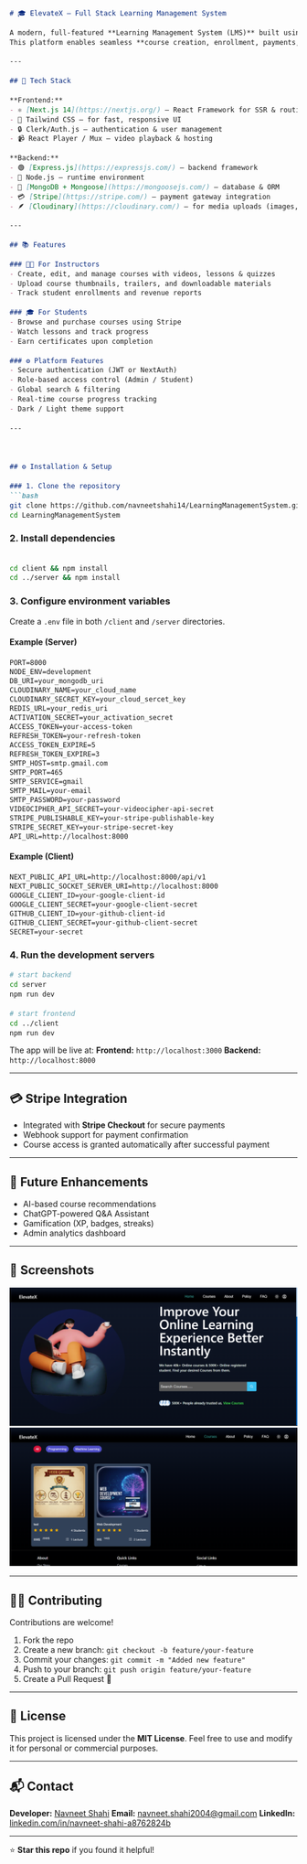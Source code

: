 ```markdown
# 🎓 ElevateX — Full Stack Learning Management System

A modern, full-featured **Learning Management System (LMS)** built using the **MERN + Next.js stack**, designed for both students and instructors.  
This platform enables seamless **course creation, enrollment, payments, progress tracking, and video streaming** — all powered by modern web technologies.

---

## 🚀 Tech Stack

**Frontend:**  
- ⚛️ [Next.js 14](https://nextjs.org/) — React Framework for SSR & routing  
- 🎨 Tailwind CSS — for fast, responsive UI  
- 🔒 Clerk/Auth.js — authentication & user management  
- 📹 React Player / Mux — video playback & hosting  

**Backend:**  
- 🟢 [Express.js](https://expressjs.com/) — backend framework  
- 🧠 Node.js — runtime environment  
- 🍃 [MongoDB + Mongoose](https://mongoosejs.com/) — database & ORM  
- 💳 [Stripe](https://stripe.com/) — payment gateway integration  
- 🪶 [Cloudinary](https://cloudinary.com/) — for media uploads (images, thumbnails)  

---

## 📚 Features

### 👩‍🏫 For Instructors
- Create, edit, and manage courses with videos, lessons & quizzes  
- Upload course thumbnails, trailers, and downloadable materials  
- Track student enrollments and revenue reports  

### 🎓 For Students
- Browse and purchase courses using Stripe  
- Watch lessons and track progress  
- Earn certificates upon completion  

### ⚙️ Platform Features
- Secure authentication (JWT or NextAuth)  
- Role-based access control (Admin / Student)  
- Global search & filtering  
- Real-time course progress tracking  
- Dark / Light theme support  

---



## ⚙️ Installation & Setup

### 1. Clone the repository
```bash
git clone https://github.com/navneetshahi14/LearningManagementSystem.git
cd LearningManagementSystem
````

### 2. Install dependencies

```bash

cd client && npm install
cd ../server && npm install
```

### 3. Configure environment variables

Create a `.env` file in both `/client` and `/server` directories.

#### Example (Server)

```env
PORT=8000
NODE_ENV=development
DB_URI=your_mongodb_uri
CLOUDINARY_NAME=your_cloud_name
CLOUDINARY_SECRET_KEY=your_cloud_sercet_key
REDIS_URL=your_redis_uri
ACTIVATION_SECRET=your_activation_secret
ACCESS_TOKEN=your-access-token
REFRESH_TOKEN=your-refresh-token
ACCESS_TOKEN_EXPIRE=5
REFRESH_TOKEN_EXPIRE=3
SMTP_HOST=smtp.gmail.com
SMTP_PORT=465
SMTP_SERVICE=gmail
SMTP_MAIL=your-email
SMTP_PASSWORD=your-password
VIDEOCIPHER_API_SECRET=your-videocipher-api-secret
STRIPE_PUBLISHABLE_KEY=your-stripe-publishable-key
STRIPE_SECRET_KEY=your-stripe-secret-key
API_URL=http://localhost:8000
```

#### Example (Client)

```env
NEXT_PUBLIC_API_URL=http://localhost:8000/api/v1
NEXT_PUBLIC_SOCKET_SERVER_URI=http://localhost:8000
GOOGLE_CLIENT_ID=your-google-client-id
GOOGLE_CLIENT_SECRET=your-google-client-secret
GITHUB_CLIENT_ID=your-github-client-id
GITHUB_CLIENT_SECRET=your-github-client-secret
SECRET=your-secret
```

### 4. Run the development servers

```bash
# start backend
cd server
npm run dev

# start frontend
cd ../client
npm run dev
```

The app will be live at:
**Frontend:** `http://localhost:3000`
**Backend:** `http://localhost:8000`

---

## 💳 Stripe Integration

* Integrated with **Stripe Checkout** for secure payments
* Webhook support for payment confirmation
* Course access is granted automatically after successful payment

---

## 🧠 Future Enhancements

* AI-based course recommendations
* ChatGPT-powered Q&A Assistant
* Gamification (XP, badges, streaks)
* Admin analytics dashboard

---

## 📸 Screenshots

![HomePage](/client/public/Github.png)
![CoursePage](/client/public/Github2.png)

---

## 🧑‍💻 Contributing

Contributions are welcome!

1. Fork the repo
2. Create a new branch: `git checkout -b feature/your-feature`
3. Commit your changes: `git commit -m "Added new feature"`
4. Push to your branch: `git push origin feature/your-feature`
5. Create a Pull Request 🎉

---

## 🪪 License

This project is licensed under the **MIT License**.
Feel free to use and modify it for personal or commercial purposes.

---

## 📬 Contact

**Developer:** [Navneet Shahi](https://github.com/navneetshahi14)
**Email:** [navneet.shahi2004@gmail.com](mailto:navneet.shahi2004@gmail.com)
**LinkedIn:** [linkedin.com/in/navneet-shahi-a8762824b](https://linkedin.com/in/navneet-shahi-a8762824b)

---

⭐ **Star this repo** if you found it helpful!

